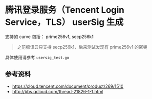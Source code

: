 # 腾讯登录服务（Tencent Login Service，TLS） userSig 生成

支持的 curve 包括： prime256v1, secp256k1

> 之前腾讯云只支持 secp256k1，后来测试发现有 prime256v1 的密钥

具体使用请参考 `usersig_test.go`

## 参考资料

* https://cloud.tencent.com/document/product/269/1510
* http://bbs.qcloud.com/thread-21826-1-1.html